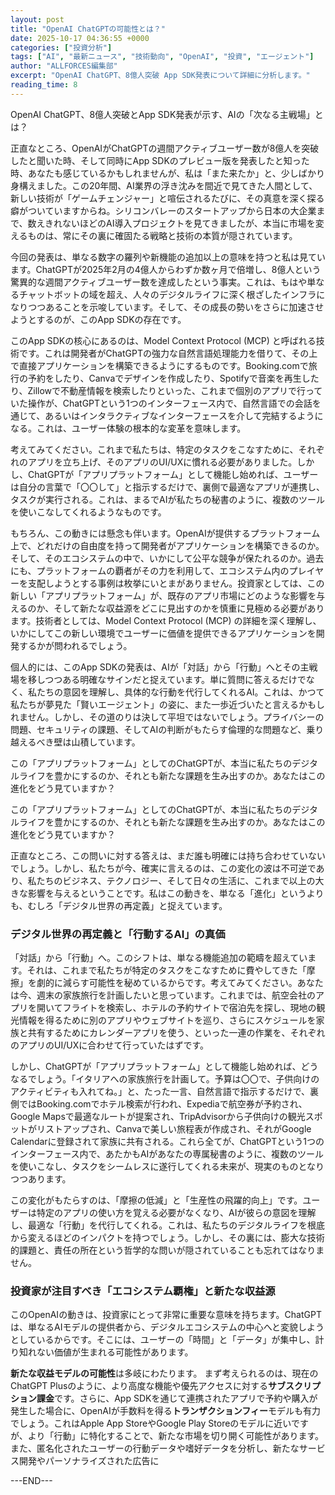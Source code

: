 ```yaml
---
layout: post
title: "OpenAI ChatGPTの可能性とは？"
date: 2025-10-17 04:36:55 +0000
categories: ["投資分析"]
tags: ["AI", "最新ニュース", "技術動向", "OpenAI", "投資", "エージェント"]
author: "ALLFORCES編集部"
excerpt: "OpenAI ChatGPT、8億人突破 App SDK発表について詳細に分析します。"
reading_time: 8
---
```


OpenAI ChatGPT、8億人突破とApp SDK発表が示す、AIの「次なる主戦場」とは？

正直なところ、OpenAIがChatGPTの週間アクティブユーザー数が8億人を突破したと聞いた時、そして同時にApp SDKのプレビュー版を発表したと知った時、あなたも感じているかもしれませんが、私は「また来たか」と、少しばかり身構えました。この20年間、AI業界の浮き沈みを間近で見てきた人間として、新しい技術が「ゲームチェンジャー」と喧伝されるたびに、その真意を深く探る癖がついていますからね。シリコンバレーのスタートアップから日本の大企業まで、数えきれないほどのAI導入プロジェクトを見てきましたが、本当に市場を変えるものは、常にその裏に確固たる戦略と技術の本質が隠されています。

今回の発表は、単なる数字の羅列や新機能の追加以上の意味を持つと私は見ています。ChatGPTが2025年2月の4億人からわずか数ヶ月で倍増し、8億人という驚異的な週間アクティブユーザー数を達成したという事実。これは、もはや単なるチャットボットの域を超え、人々のデジタルライフに深く根ざしたインフラになりつつあることを示唆しています。そして、その成長の勢いをさらに加速させようとするのが、このApp SDKの存在です。

このApp SDKの核心にあるのは、Model Context Protocol (MCP) と呼ばれる技術です。これは開発者がChatGPTの強力な自然言語処理能力を借りて、その上で直接アプリケーションを構築できるようにするものです。Booking.comで旅行の予約をしたり、Canvaでデザインを作成したり、Spotifyで音楽を再生したり、Zillowで不動産情報を検索したりといった、これまで個別のアプリで行っていた操作が、ChatGPTという1つのインターフェース内で、自然言語での会話を通じて、あるいはインタラクティブなインターフェースを介して完結するようになる。これは、ユーザー体験の根本的な変革を意味します。

考えてみてください。これまで私たちは、特定のタスクをこなすために、それぞれのアプリを立ち上げ、そのアプリのUI/UXに慣れる必要がありました。しかし、ChatGPTが「アプリプラットフォーム」として機能し始めれば、ユーザーは自分の言葉で「〇〇して」と指示するだけで、裏側で最適なアプリが連携し、タスクが実行される。これは、まるでAIが私たちの秘書のように、複数のツールを使いこなしてくれるようなものです。

もちろん、この動きには懸念も伴います。OpenAIが提供するプラットフォーム上で、どれだけの自由度を持って開発者がアプリケーションを構築できるのか。そして、そのエコシステムの中で、いかにして公平な競争が保たれるのか。過去にも、プラットフォームの覇者がその力を利用して、エコシステム内のプレイヤーを支配しようとする事例は枚挙にいとまがありません。投資家としては、この新しい「アプリプラットフォーム」が、既存のアプリ市場にどのような影響を与えるのか、そして新たな収益源をどこに見出すのかを慎重に見極める必要があります。技術者としては、Model Context Protocol (MCP) の詳細を深く理解し、いかにしてこの新しい環境でユーザーに価値を提供できるアプリケーションを開発するかが問われるでしょう。

個人的には、このApp SDKの発表は、AIが「対話」から「行動」へとその主戦場を移しつつある明確なサインだと捉えています。単に質問に答えるだけでなく、私たちの意図を理解し、具体的な行動を代行してくれるAI。これは、かつて私たちが夢見た「賢いエージェント」の姿に、また一歩近づいたと言えるかもしれません。しかし、その道のりは決して平坦ではないでしょう。プライバシーの問題、セキュリティの課題、そしてAIの判断がもたらす倫理的な問題など、乗り越えるべき壁は山積しています。

この「アプリプラットフォーム」としてのChatGPTが、本当に私たちのデジタルライフを豊かにするのか、それとも新たな課題を生み出すのか。あなたはこの進化をどう見ていますか？

この「アプリプラットフォーム」としてのChatGPTが、本当に私たちのデジタルライフを豊かにするのか、それとも新たな課題を生み出すのか。あなたはこの進化をどう見ていますか？

正直なところ、この問いに対する答えは、まだ誰も明確には持ち合わせていないでしょう。しかし、私たちが今、確実に言えるのは、この変化の波は不可逆であり、私たちのビジネス、テクノロジー、そして日々の生活に、これまで以上の大きな影響を与えるということです。私はこの動きを、単なる「進化」というよりも、むしろ「デジタル世界の再定義」と捉えています。

### デジタル世界の再定義と「行動するAI」の真価

「対話」から「行動」へ。このシフトは、単なる機能追加の範疇を超えています。それは、これまで私たちが特定のタスクをこなすために費やしてきた「摩擦」を劇的に減らす可能性を秘めているからです。考えてみてください。あなたは今、週末の家族旅行を計画したいと思っています。これまでは、航空会社のアプリを開いてフライトを検索し、ホテルの予約サイトで宿泊先を探し、現地の観光情報を得るために別のアプリやウェブサイトを巡り、さらにスケジュールを家族と共有するためにカレンダーアプリを使う、といった一連の作業を、それぞれのアプリのUI/UXに合わせて行っていたはずです。

しかし、ChatGPTが「アプリプラットフォーム」として機能し始めれば、どうなるでしょう。「イタリアへの家族旅行を計画して。予算は〇〇で、子供向けのアクティビティも入れてね。」と、たった一言、自然言語で指示するだけで、裏側ではBooking.comでホテル検索が行われ、Expediaで航空券が予約され、Google Mapsで最適なルートが提案され、TripAdvisorから子供向けの観光スポットがリストアップされ、Canvaで美しい旅程表が作成され、それがGoogle Calendarに登録されて家族に共有される。これら全てが、ChatGPTという1つのインターフェース内で、あたかもAIがあなたの専属秘書のように、複数のツールを使いこなし、タスクをシームレスに遂行してくれる未来が、現実のものとなりつつあります。

この変化がもたらすのは、「摩擦の低減」と「生産性の飛躍的向上」です。ユーザーは特定のアプリの使い方を覚える必要がなくなり、AIが彼らの意図を理解し、最適な「行動」を代行してくれる。これは、私たちのデジタルライフを根底から変えるほどのインパクトを持つでしょう。しかし、その裏には、膨大な技術的課題と、責任の所在という哲学的な問いが隠されていることも忘れてはなりません。

### 投資家が注目すべき「エコシステム覇権」と新たな収益源

このOpenAIの動きは、投資家にとって非常に重要な意味を持ちます。ChatGPTは、単なるAIモデルの提供者から、デジタルエコシステムの中心へと変貌しようとしているからです。そこには、ユーザーの「時間」と「データ」が集中し、計り知れない価値が生まれる可能性があります。

**新たな収益モデルの可能性**は多岐にわたります。
まず考えられるのは、現在のChatGPT Plusのように、より高度な機能や優先アクセスに対する**サブスクリプション課金**です。さらに、App SDKを通じて連携されたアプリで予約や購入が発生した場合に、OpenAIが手数料を得る**トランザクションフィー**モデルも有力でしょう。これはApple App StoreやGoogle Play Storeのモデルに近いですが、より「行動」に特化することで、新たな市場を切り開く可能性があります。また、匿名化されたユーザーの行動データや嗜好データを分析し、新たなサービス開発やパーソナライズされた広告に

---END---